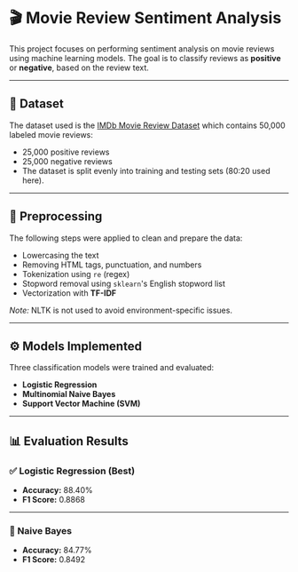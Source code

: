 # 🎬 Movie Review Sentiment Analysis

This project focuses on performing sentiment analysis on movie reviews using machine learning models. The goal is to classify reviews as **positive** or **negative**, based on the review text.

---

## 📂 Dataset

The dataset used is the [IMDb Movie Review Dataset](https://ai.stanford.edu/~amaas/data/sentiment/) which contains 50,000 labeled movie reviews:

- 25,000 positive reviews
- 25,000 negative reviews  
- The dataset is split evenly into training and testing sets (80:20 used here).

---

## 🧹 Preprocessing

The following steps were applied to clean and prepare the data:

- Lowercasing the text
- Removing HTML tags, punctuation, and numbers
- Tokenization using `re` (regex)
- Stopword removal using `sklearn`'s English stopword list
- Vectorization with **TF-IDF**

*Note:* NLTK is not used to avoid environment-specific issues.

---

## ⚙️ Models Implemented

Three classification models were trained and evaluated:

- **Logistic Regression**
- **Multinomial Naive Bayes**
- **Support Vector Machine (SVM)**

---


## 📊 Evaluation Results

### ✅ Logistic Regression (Best)
- **Accuracy:** 88.40%
- **F1 Score:** 0.8868


---

### 🧠 Naive Bayes
- **Accuracy:** 84.77%
- **F1 Score:** 0.8492


